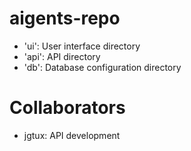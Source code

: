 # aigents-repo

- 'ui': User interface directory
-  'api': API directory
- 'db': Database configuration directory


# Collaborators

- jgtux: API development
